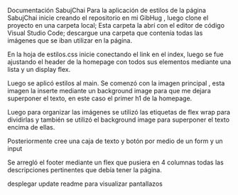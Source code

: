 Documentación SabujChai
Para la aplicación de estilos de la página SabujChai inicie creando el repositorio en mi GibHug , luego clone el proyecto en una carpeta local; Esta carpeta la abrí con el editor de código Visual Studio Code; descargue una carpeta que contenía todas las imágenes que se iban utilizar en la página.

En la hoja de estilos.css inicie conectando el link en el index, luego se fue ajustando el header de la homepage con todos sus elementos mediante una lista y un display flex.

Luego se aplicó estilos al main. Se comenzó con la imagen principal , esta imagen la inserte mediante un background image para que me dejara superponer el texto, en este caso el primer h1 de la homepage.

Luego para organizar las imágenes se utilizó las etiquetas de flex wrap para dividirlas y también se utilizó el background image para superponer el texto encima de ellas.

Posteriormente cree una caja de texto y botón por medio de un form y un input

Se arregló el footer mediante un flex que pusiera en 4 columnas todas las descripciones pertinentes que debía tener la página.

desplegar update readme para visualizar pantallazos
